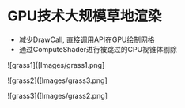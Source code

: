 # GPU技术大规模草地渲染

+ 减少DrawCall, 直接调用API在GPU绘制网格
+ 通过ComputeShader进行被跳过的CPU视锥体剔除

![grass1]([Images/grass1.png]

![grass2]([Images/grass3.png]

![grass3]([Images/grass2.png]

